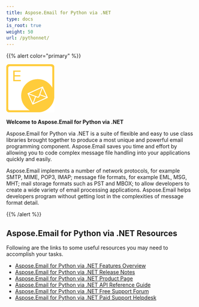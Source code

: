 ```yaml
---
title: Aspose.Email for Python via .NET
type: docs
is_root: true
weight: 50
url: /pythonnet/
---
```



{{% alert color="primary" %}} 

![Aspose.Email for Python via .NET Product Logo](home_1.png)

**Welcome to Aspose.Email for Python via .NET**

Aspose.Email for Python via .NET is a suite of flexible and easy to use class libraries brought together to produce a most unique and powerful email programming component. Aspose.Email saves you time and effort by allowing you to code complex message file handling into your applications quickly and easily.

Aspose.Email implements a number of network protocols, for example SMTP, MIME, POP3, IMAP; message file formats, for example EML, MSG, MHT; mail storage formats such as PST and MBOX; to allow developers to create a wide variety of email processing applications. Aspose.Email helps developers program without getting lost in the complexities of message format detail.

{{% /alert %}} 

## **Aspose.Email for Python via .NET Resources**

Following are the links to some useful resources you may need to accomplish your tasks.

- [Aspose.Email for Python via .NET Features Overview](/email/pythonnet/features-overview/)
- [Aspose.Email for Python via .NET Release Notes](/email/pythonnet/release-notes/)
- [Aspose.Email for Python via .NET Product Page](https://products.aspose.com/python-net)
- [Aspose.Email for Python via .NET API Reference Guide](https://apireference.aspose.com/net)
- [Aspose.Email for Python via .NET Free Support Forum](https://forum.aspose.com/)
- [Aspose.Email for Python via .NET Paid Support Helpdesk](https://helpdesk.aspose.com/)
